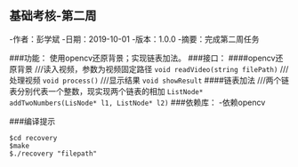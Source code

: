 ## 基础考核-第二周
-作者：彭学斌
-日期：2019-10-01
-版本：1.0.0
-摘要：完成第二周任务

###功能：
     使用opencv还原背景；实现链表加法。
###接口：
####opencv还原背景
///读入视频，参数为视频固定路径
`void readVideo(string filePath)`
///处理视频
`void process()`
///显示结果
`void showResult`
####链表加法
///两个链表分别代表一个整数，现实现两个链表的相加
`ListNode* addTwoNumbers(LisNode* l1, ListNode* l2)`
###依赖库：
-依赖opencv

###编译提示
```
$cd recovery
$make
$./recovery "filepath"
```

